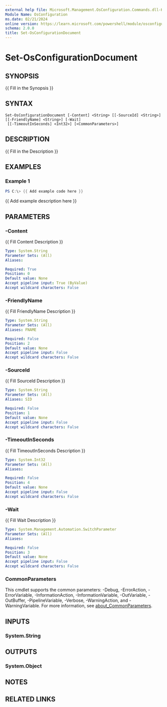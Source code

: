 ```yaml
---
external help file: Microsoft.Management.OsConfiguration.Commands.dll-Help.xml
Module Name: OsConfiguration
ms.date: 02/21/2024
online version: https://learn.microsoft.com/powershell/module/osconfiguration/set-osconfigurationdocument?view=windowsserver2025-ps&wt.mc_id=ps-gethelp
schema: 2.0.0
title: Set-OsConfigurationDocument
---
```


# Set-OsConfigurationDocument

## SYNOPSIS
{{ Fill in the Synopsis }}

## SYNTAX

```
Set-OsConfigurationDocument [-Content] <String> [[-SourceId] <String>] [[-FriendlyName] <String>] [-Wait]
 [[-TimeoutInSeconds] <Int32>] [<CommonParameters>]
```

## DESCRIPTION
{{ Fill in the Description }}

## EXAMPLES

### Example 1
```powershell
PS C:\> {{ Add example code here }}
```

{{ Add example description here }}

## PARAMETERS

### -Content
{{ Fill Content Description }}

```yaml
Type: System.String
Parameter Sets: (All)
Aliases:

Required: True
Position: 0
Default value: None
Accept pipeline input: True (ByValue)
Accept wildcard characters: False
```

### -FriendlyName
{{ Fill FriendlyName Description }}

```yaml
Type: System.String
Parameter Sets: (All)
Aliases: FNAME

Required: False
Position: 2
Default value: None
Accept pipeline input: False
Accept wildcard characters: False
```

### -SourceId
{{ Fill SourceId Description }}

```yaml
Type: System.String
Parameter Sets: (All)
Aliases: SID

Required: False
Position: 1
Default value: None
Accept pipeline input: False
Accept wildcard characters: False
```

### -TimeoutInSeconds
{{ Fill TimeoutInSeconds Description }}

```yaml
Type: System.Int32
Parameter Sets: (All)
Aliases:

Required: False
Position: 4
Default value: None
Accept pipeline input: False
Accept wildcard characters: False
```

### -Wait
{{ Fill Wait Description }}

```yaml
Type: System.Management.Automation.SwitchParameter
Parameter Sets: (All)
Aliases:

Required: False
Position: 3
Default value: None
Accept pipeline input: False
Accept wildcard characters: False
```

### CommonParameters
This cmdlet supports the common parameters: -Debug, -ErrorAction, -ErrorVariable, -InformationAction, -InformationVariable, -OutVariable, -OutBuffer, -PipelineVariable, -Verbose, -WarningAction, and -WarningVariable. For more information, see [about_CommonParameters](http://go.microsoft.com/fwlink/?LinkID=113216).

## INPUTS

### System.String

## OUTPUTS

### System.Object
## NOTES

## RELATED LINKS
